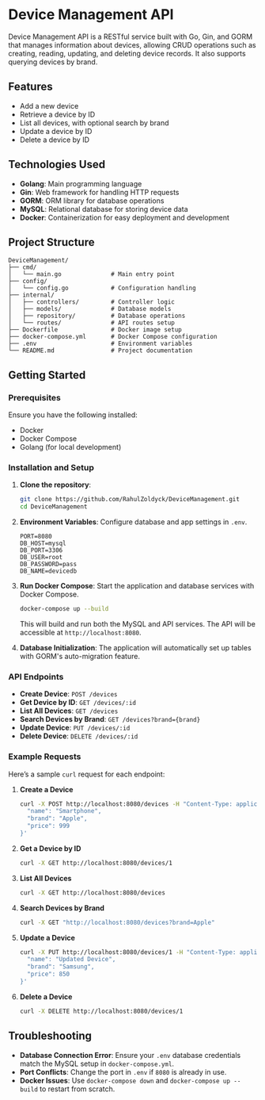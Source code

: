 
# Device Management API

Device Management API is a RESTful service built with Go, Gin, and GORM that manages information about devices, allowing CRUD operations such as creating, reading, updating, and deleting device records. It also supports querying devices by brand.

## Features

- Add a new device
- Retrieve a device by ID
- List all devices, with optional search by brand
- Update a device by ID
- Delete a device by ID

## Technologies Used

- **Golang**: Main programming language
- **Gin**: Web framework for handling HTTP requests
- **GORM**: ORM library for database operations
- **MySQL**: Relational database for storing device data
- **Docker**: Containerization for easy deployment and development

## Project Structure

```
DeviceManagement/
├── cmd/
│   └── main.go              # Main entry point
├── config/
│   └── config.go            # Configuration handling
├── internal/
│   ├── controllers/         # Controller logic
│   ├── models/              # Database models
│   ├── repository/          # Database operations
│   └── routes/              # API routes setup
├── Dockerfile               # Docker image setup
├── docker-compose.yml       # Docker Compose configuration
├── .env                     # Environment variables
└── README.md                # Project documentation
```

## Getting Started

### Prerequisites

Ensure you have the following installed:
- Docker
- Docker Compose
- Golang (for local development)

### Installation and Setup

1. **Clone the repository**:
   ```bash
   git clone https://github.com/RahulZoldyck/DeviceManagement.git
   cd DeviceManagement
   ```

2. **Environment Variables**: Configure database and app settings in `.env`.
   ```
   PORT=8080
   DB_HOST=mysql
   DB_PORT=3306
   DB_USER=root
   DB_PASSWORD=pass
   DB_NAME=devicedb
   ```

3. **Run Docker Compose**:
   Start the application and database services with Docker Compose.
   ```bash
   docker-compose up --build
   ```

   This will build and run both the MySQL and API services. The API will be accessible at `http://localhost:8080`.

4. **Database Initialization**:
   The application will automatically set up tables with GORM's auto-migration feature.

### API Endpoints

- **Create Device**: `POST /devices`
- **Get Device by ID**: `GET /devices/:id`
- **List All Devices**: `GET /devices`
- **Search Devices by Brand**: `GET /devices?brand={brand}`
- **Update Device**: `PUT /devices/:id`
- **Delete Device**: `DELETE /devices/:id`

### Example Requests

Here’s a sample `curl` request for each endpoint:

1. **Create a Device**
   ```bash
   curl -X POST http://localhost:8080/devices -H "Content-Type: application/json" -d '{
     "name": "Smartphone",
     "brand": "Apple",
     "price": 999
   }'
   ```

2. **Get a Device by ID**
   ```bash
   curl -X GET http://localhost:8080/devices/1
   ```

3. **List All Devices**
   ```bash
   curl -X GET http://localhost:8080/devices
   ```

4. **Search Devices by Brand**
   ```bash
   curl -X GET "http://localhost:8080/devices?brand=Apple"
   ```

5. **Update a Device**
   ```bash
   curl -X PUT http://localhost:8080/devices/1 -H "Content-Type: application/json" -d '{
     "name": "Updated Device",
     "brand": "Samsung",
     "price": 850
   }'
   ```

6. **Delete a Device**
   ```bash
   curl -X DELETE http://localhost:8080/devices/1
   ```

## Troubleshooting

- **Database Connection Error**: Ensure your `.env` database credentials match the MySQL setup in `docker-compose.yml`.
- **Port Conflicts**: Change the port in `.env` if `8080` is already in use.
- **Docker Issues**: Use `docker-compose down` and `docker-compose up --build` to restart from scratch.
